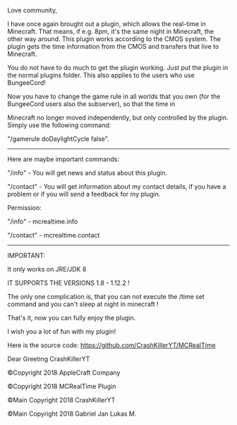  

Love community,

 

I have once again brought out a plugin, which allows the real-time in Minecraft. That means, if e.g. 8pm, it's the same night in Minecraft, the other way around. This plugin works according to the CMOS system. The plugin gets the time information from the CMOS and transfers that live to Minecraft.

 

You do not have to do much to get the plugin working. Just put the plugin in the normal plugins folder. This also applies to the users who use BungeeCord!

 

Now you have to change the game rule in all worlds that you own (for the BungeeCord users also the subserver), so that the time in

Minecraft no longer moved independently, but only controlled by the plugin. Simply use the following command:

 

"/gamerule doDaylightCycle false".

 

-------------------------------------------------------------------------------------------------------------------------------------------- 

Here are maybe important commands:

 

"/info" - You will get news and status about this plugin.

 

"/contact" - You will get information about my contact details, if you have a problem or if you will send a feedback for my plugin.

 

Permission: 

 "/info" - mcrealtime.info

 "/contact" - mcrealtime.contact

---------------------------------------------------------------------------------------------------------------------------------------------

 

IMPORTANT:

 

It only works on JRE/JDK 8

 

IT SUPPORTS THE VERSIONS 1.8 - 1.12.2 ! 

 

The only one complication is, that you can not execute the /time set <time> command and you can't sleep at night in minecraft !

 

That's it, now you can fully enjoy the plugin.

 

I wish you a lot of fun with my plugin!

Here is the source code: https://github.com/CrashKillerYT/MCRealTime

 

Dear Greeting CrashKillerYT

 

©Copyright 2018 AppleCraft Company

©Copyright 2018 MCRealTime Plugin

©Main Copyright 2018 CrashKillerYT

©Main Copyright 2018 Gabriel Jan Lukas M.

 
